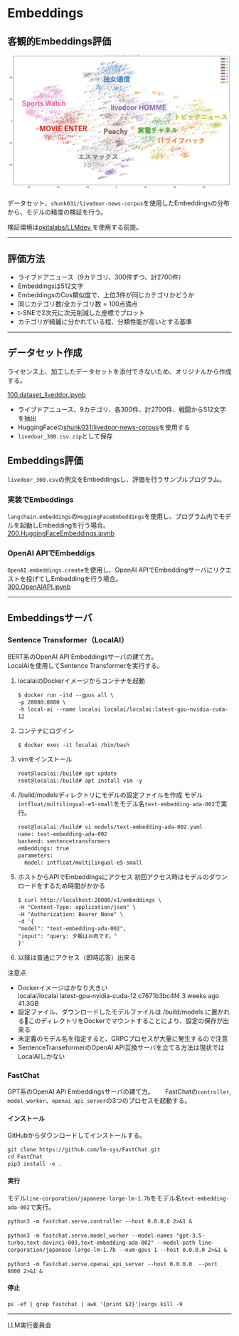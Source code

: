 # Embeddings
## 客観的Embeddings評価

<img src="img/scatter.png">

データセット、`shunk031/livedoor-news-corpus`を使用したEmbeddingsの分布から、モデルの精度の検証を行う。  

検証環境は[okitalabs/LLMdev
](https://github.com/okitalabs/LLMdev)を使用する前提。

<hr>

## 評価方法
- ライブドアニュース（9カテゴリ、300件ずつ、計2700件）  
- Embeddingsは512文字  
- EmbeddingsのCos類似度で、上位3件が同じカテゴリかどうか
- 同じカテゴリ数/全カテゴリ数 = 100点満点
- t-SNEで2次元に次元削減した座標でプロット
- カテゴリが綺麗に分かれている程、分類性能が高いとする基準

<hr>

## データセット作成
ライセンス上、加工したデータセットを添付できないため、オリジナルから作成する。

[100.dataset_liveddor.ipynb](examples/100.dataset_liveddor.ipynb)

- ライブドアニュース、9カテゴリ、各300件、計2700件、戦闘から512文字を抽出
- HuggingFaceの[shunk031/livedoor-news-corpus](https://huggingface.co/datasets/shunk031/livedoor-news-corpus)を使用する
- `livedoor_300.csv.zip`として保存


## Embeddings評価

`livedoor_300.csv`の例文をEmbeddingsし、評価を行うサンプルプログラム。

### 実装でEmbeddings
`langchain.embeddings`の`HuggingFaceEmbeddings`を使用し、プログラム内でモデルを起動しEmbeddingを行う場合。  
[200.HuggingFaceEmbeddings.ipynb](examples/200.HuggingFaceEmbeddings.ipynb)


### OpenAI APIでEmbeddigs
`OpenAI.embeddings.create`を使用し、OpenAI APIでEmbeddingサーバにリクエストを投げてしEmbeddingを行う場合。  
[300.OpenAIAPI.ipynb](examples/300.OpenAIAPI.ipynb)

<hr>

## Embeddingsサーバ
### Sentence Transformer（LocalAI）
BERT系のOpenAI API Embeddingsサーバの建て方。  
LocalAIを使用してSentence Transformerを実行する。

1. localaiのDockerイメージからコンテナを起動
    ```
    $ docker run -itd --gpus all \
    -p 28080:8080 \
    -h local-ai --name localai localai/localai:latest-gpu-nvidia-cuda-12
    ```
    

2. コンテナにログイン
    ```
    $ docker exec -it localai /bin/bash
    ```

3. vimをインストール
    ```
    root@localai:/build# apt update
    root@localai:/build# apt install vim -y

    ```

4. /build/modelsディレクトリにモデルの設定ファイルを作成
    モデル`intfloat/multilingual-e5-small`をモデル名`text-embedding-ada-002`で実行。
    ```
    root@localai:/build# vi models/text-embedding-ada-002.yaml
    name: text-embedding-ada-002
    backend: sentencetransformers
    embeddings: true
    parameters:
      model: intfloat/multilingual-e5-small
    ```

5. ホストからAPIでEmbeddingsにアクセス
初回アクセス時はモデルのダウンロードをするため時間がかかる
    ```
    $ curl http://localhost:28080/v1/embeddings \
    -H "Content-Type: application/json" \
    -H "Authorization: Bearer None" \
    -d '{
    "model": "text-embedding-ada-002",
    "input": "query: 夕飯はお肉です。"
    }' 
    ```

6. 以降は普通にアクセス（即時応答）出来る



注意点
- Dockerイメージはかなり大きい  
    localai/localai   latest-gpu-nvidia-cuda-12   c7671b3bc4f4   3 weeks ago   41.3GB  
- 設定ファイル、ダウンロードしたモデルファイルは /build/models に置かれるこのディレクトリをDockerでマウントすることにより、設定の保存が出来る
- 未定義のモデル名を指定すると、GRPCプロセスが大量に発生するので注意
- SentenceTranseformerのOpenAI API互換サーバを立てる方法は現状ではLocalAIしかない


### FastChat
GPT系のOpenAI API Embeddingsサーバの建て方。　　
FastChatの`controller`, `model_worker`、`openai_api_server`の3つのプロセスを起動する。

#### インストール
GitHubからダウンロードしてインストールする。
```
git clone https://github.com/lm-sys/FastChat.git
cd FastChat
pip3 install -e .
```

#### 実行  
モデル`line-corporation/japanese-large-lm-1.7b`をモデル名`text-embedding-ada-002`で実行。

```
python3 -m fastchat.serve.controller --host 0.0.0.0 2>&1 &

python3 -m fastchat.serve.model_worker --model-names "gpt-3.5-turbo,text-davinci-003,text-embedding-ada-002" --model-path line-corporation/japanese-large-lm-1.7b --num-gpus 1 --host 0.0.0.0 2>&1 &

python3 -m fastchat.serve.openai_api_server --host 0.0.0.0  --port 8000 2>&1 &
```

#### 停止
```
ps -ef | grep fastchat | awk '{print $2}'|xargs kill -9
```

<hr>

LLM実行委員会